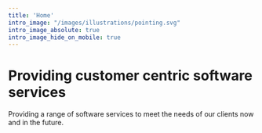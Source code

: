 ```yaml
---
title: 'Home'
intro_image: "/images/illustrations/pointing.svg"
intro_image_absolute: true
intro_image_hide_on_mobile: true
---
```


# Providing customer centric software services

Providing a range of software services to meet the needs of our clients now and in the future. 

